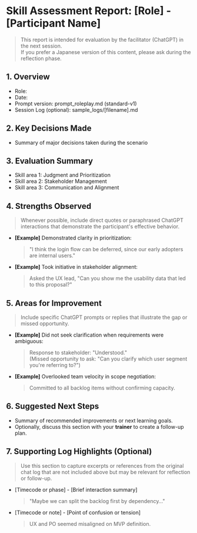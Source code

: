 # Skill Assessment Report: [Role] - [Participant Name]

> This report is intended for evaluation by the facilitator (ChatGPT) in the next session.  
> If you prefer a Japanese version of this content, please ask during the reflection phase.

## 1. Overview
- Role:
- Date:
- Prompt version: prompt_roleplay.md (standard-v1)
- Session Log (optional): sample_logs/[filename].md

## 2. Key Decisions Made
- Summary of major decisions taken during the scenario

## 3. Evaluation Summary
- Skill area 1: Judgment and Prioritization
- Skill area 2: Stakeholder Management
- Skill area 3: Communication and Alignment

## 4. Strengths Observed

> Whenever possible, include direct quotes or paraphrased ChatGPT interactions that demonstrate the participant's effective behavior.

- **[Example]** Demonstrated clarity in prioritization:
  > "I think the login flow can be deferred, since our early adopters are internal users."

- **[Example]** Took initiative in stakeholder alignment:
  > Asked the UX lead, "Can you show me the usability data that led to this proposal?"

## 5. Areas for Improvement

> Include specific ChatGPT prompts or replies that illustrate the gap or missed opportunity.

- **[Example]** Did not seek clarification when requirements were ambiguous:
  > Response to stakeholder: "Understood."  
  > (Missed opportunity to ask: "Can you clarify which user segment you're referring to?")

- **[Example]** Overlooked team velocity in scope negotiation:
  > Committed to all backlog items without confirming capacity.

## 6. Suggested Next Steps

- Summary of recommended improvements or next learning goals.
- Optionally, discuss this section with your **trainer** to create a follow-up plan.

## 7. Supporting Log Highlights (Optional)

> Use this section to capture excerpts or references from the original chat log that are not included above but may be relevant for reflection or follow-up.

- [Timecode or phase] - [Brief interaction summary]  
  > "Maybe we can split the backlog first by dependency…"

- [Timecode or note] - [Point of confusion or tension]  
  > UX and PO seemed misaligned on MVP definition.